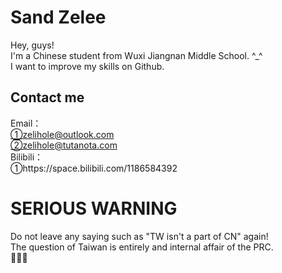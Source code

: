 # Sand Zelee
Hey, guys! \
I'm a Chinese student from Wuxi Jiangnan Middle School. ^_^ \
I want to improve my skills on Github. 
## Contact me
Email：\
①zelihole@outlook.com\
②zelihole@tutanota.com\
Bilibili：\
①https://space.bilibili.com/1186584392
# SERIOUS WARNING
Do not leave any saying such as "TW isn't a part of CN" again!\
The question of Taiwan is entirely and internal affair of the PRC.\
🤭🤭🤭

